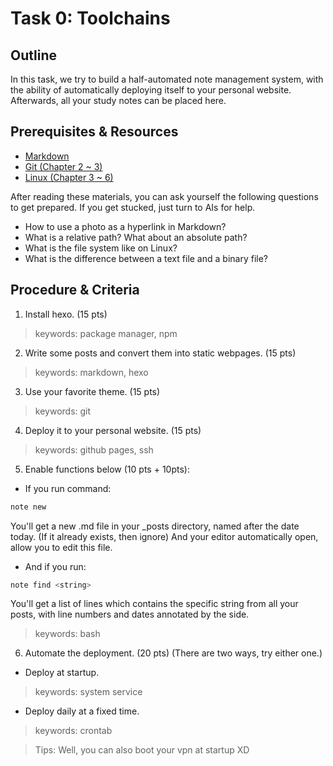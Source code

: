 # Task 0: Toolchains

## Outline

In this task, we try to build a half-automated note management system, with the ability of automatically deploying itself to your personal website.  
Afterwards, all your study notes can be placed here.

## Prerequisites & Resources  

- [Markdown](https://www.markdownguide.org/basic-syntax/)   
- [Git (Chapter 2 ~ 3)](https://git-scm.com/book/zh/v2)  
- [Linux (Chapter 3 ~ 6)](https://101.lug.ustc.edu.cn/)  

After reading these materials, you can ask yourself the following questions to get prepared. If you get stucked, just turn to AIs for help.

- How to use a photo as a hyperlink in Markdown?
- What is a relative path? What about an absolute path?
- What is the file system like on Linux?
- What is the difference between a text file and a binary file?

## Procedure & Criteria

1. Install hexo. (15 pts)
> keywords: package manager, npm
2. Write some posts and convert them into static webpages. (15 pts)
> keywords: markdown, hexo 
3. Use your favorite theme. (15 pts)
> keywords: git
4. Deploy it to your personal website. (15 pts)
> keywords: github pages, ssh
5. Enable functions below (10 pts + 10pts):
- If you run command:
```bash
note new
```
You'll get a new .md file in your _posts directory, named after the date today. (If it already exists, then ignore) And your editor automatically open, allow you to edit this file.
- And if you run:
```bash
note find <string>
```
You'll get a list of lines which contains the specific string from all your posts, with line numbers and dates annotated by the side.
> keywords: bash
6. Automate the deployment. (20 pts) (There are two ways, try either one.)
- Deploy at startup.
> keywords: system service
- Deploy daily at a fixed time.
> keywords: crontab

> Tips: Well, you can also boot your vpn at startup XD